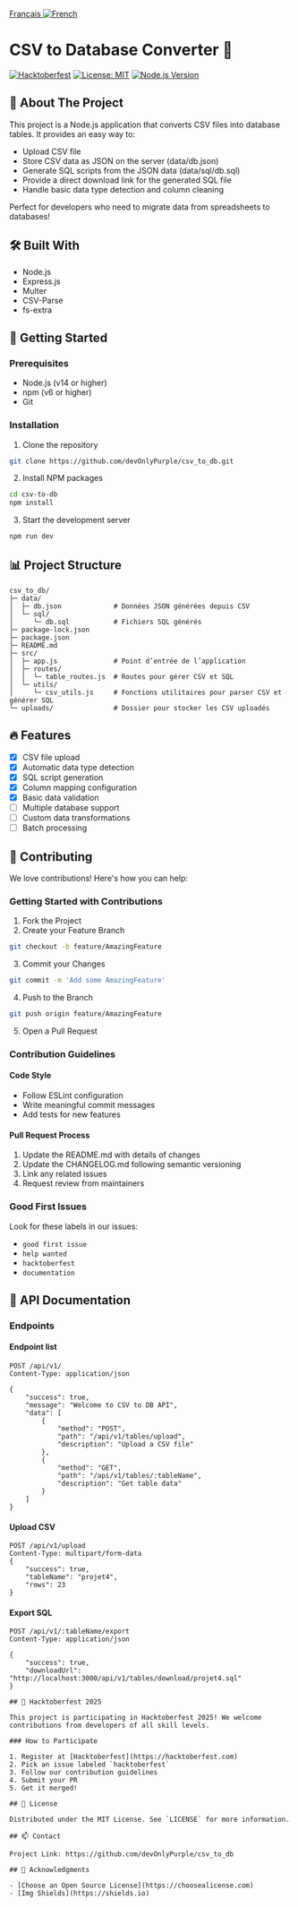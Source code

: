 [Français ![French](image.png)](README.fr.md)

# CSV to Database Converter 🚀

[![Hacktoberfest](https://img.shields.io/badge/Hacktoberfest-2025-brightgreen)](https://hacktoberfest.com)
[![License: MIT](https://img.shields.io/badge/License-MIT-yellow.svg)](https://opensource.org/licenses/MIT)
[![Node.js Version](https://img.shields.io/badge/node-%3E%3D14.0.0-brightgreen)](https://nodejs.org/)

## 📖 About The Project

This project is a Node.js application that converts CSV files into database tables. It provides an easy way to:

- Upload CSV file
- Store CSV data as JSON on the server (data/db.json)
- Generate SQL scripts from the JSON data (data/sql/db.sql)
- Provide a direct download link for the generated SQL file
- Handle basic data type detection and column cleaning

Perfect for developers who need to migrate data from spreadsheets to databases!

## 🛠️ Built With

- Node.js
- Express.js
- Multer
- CSV-Parse
- fs-extra
<!-- - Jest (for testing) -->

## 🚀 Getting Started

### Prerequisites

- Node.js (v14 or higher)
- npm (v6 or higher)
- Git

### Installation

1. Clone the repository

```bash
git clone https://github.com/devOnlyPurple/csv_to_db.git
```

2. Install NPM packages

```bash
cd csv-to-db
npm install
```

3. Start the development server

```bash
npm run dev
```

## 📊 Project Structure

```
csv_to_db/
├─ data/
│  ├─ db.json             # Données JSON générées depuis CSV
│  └─ sql/
│     └─ db.sql           # Fichiers SQL générés
├─ package-lock.json
├─ package.json
├─ README.md
├─ src/
│  ├─ app.js              # Point d’entrée de l’application
│  ├─ routes/
│  │  └─ table_routes.js  # Routes pour gérer CSV et SQL
│  └─ utils/
│     └─ csv_utils.js     # Fonctions utilitaires pour parser CSV et générer SQL
└─ uploads/               # Dossier pour stocker les CSV uploadés

```

## 🔥 Features

- [x] CSV file upload
- [x] Automatic data type detection
- [x] SQL script generation
- [x] Column mapping configuration
- [x] Basic data validation
- [ ] Multiple database support
- [ ] Custom data transformations
- [ ] Batch processing

## 🤝 Contributing

We love contributions! Here's how you can help:

### Getting Started with Contributions

1. Fork the Project
2. Create your Feature Branch

```bash
git checkout -b feature/AmazingFeature
```

3. Commit your Changes

```bash
git commit -m 'Add some AmazingFeature'
```

4. Push to the Branch

```bash
git push origin feature/AmazingFeature
```

5. Open a Pull Request

### Contribution Guidelines

#### Code Style

- Follow ESLint configuration
- Write meaningful commit messages
- Add tests for new features

#### Pull Request Process

1. Update the README.md with details of changes
2. Update the CHANGELOG.md following semantic versioning
3. Link any related issues
4. Request review from maintainers

### Good First Issues

Look for these labels in our issues:

- `good first issue`
- `help wanted`
- `hacktoberfest`
- `documentation`

## 📝 API Documentation

### Endpoints

#### Endpoint list

```
POST /api/v1/
Content-Type: application/json

{
    "success": true,
    "message": "Welcome to CSV to DB API",
    "data": [
        {
            "method": "POST",
            "path": "/api/v1/tables/upload",
            "description": "Upload a CSV file"
        },
        {
            "method": "GET",
            "path": "/api/v1/tables/:tableName",
            "description": "Get table data"
        }
    ]
}
```

#### Upload CSV

```
POST /api/v1/upload
Content-Type: multipart/form-data
{
    "success": true,
    "tableName": "projet4",
    "rows": 23
}
```

#### Export SQL

```
POST /api/v1/:tableName/export
Content-Type: application/json

{
    "success": true,
    "downloadUrl": "http://localhost:3000/api/v1/tables/download/projet4.sql"
}
```

```
## 🎯 Hacktoberfest 2025

This project is participating in Hacktoberfest 2025! We welcome contributions from developers of all skill levels.

### How to Participate

1. Register at [Hacktoberfest](https://hacktoberfest.com)
2. Pick an issue labeled `hacktoberfest`
3. Follow our contribution guidelines
4. Submit your PR
5. Get it merged!

## 📄 License

Distributed under the MIT License. See `LICENSE` for more information.

## 📫 Contact

Project Link: https://github.com/devOnlyPurple/csv_to_db

## 🙏 Acknowledgments

- [Choose an Open Source License](https://choosealicense.com)
- [Img Shields](https://shields.io)
```